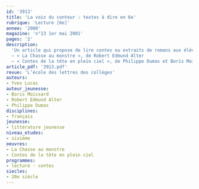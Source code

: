 ```yaml
---
id: '3913'
title: 'La voix du conteur : textes à dire en 6e'
rubrique: 'Lecture [6e]'
annee: '2000'
magazine: 'n°13 1er mai 2001'
pages: '2'
description: 
  'Un article qui propose de lire contes ou extraits de romans aux élèves de sixième.
  – « La Chasse au monstre », de Robert Edmund Alter
  – « Contes de la tête en plein ciel », de Philippe Dumas et Boris Moissard'
article_pdf: '3913.pdf'
revue: 'L’école des lettres des collèges'
auteurs:
- Yves Lucas
auteur_jeunesse:
- Boris Moissard
- Robert Edmund Alter
- Philippe Dumas
disciplines:
- français
jeunesse:
- littérature jeunesse
niveau_etudes:
- sixième
oeuvres:
- La Chasse au monstre
- Contes de la tête en plein ciel
programmes:
- lecture - contes
siecles:
- 20e siècle
---
```

